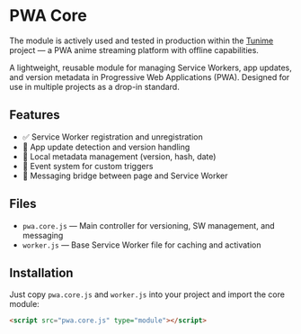 # PWA Core

The module is actively used and tested in production within the [Tunime](https://an0ncer.github.io/) project — a PWA anime streaming platform with offline capabilities.

A lightweight, reusable module for managing Service Workers, app updates, and version metadata in Progressive Web Applications (PWA). Designed for use in multiple projects as a drop-in standard.

## Features

- ✅ Service Worker registration and unregistration
- 🔄 App update detection and version handling
- 💾 Local metadata management (version, hash, date)
- 🔌 Event system for custom triggers
- 🧩 Messaging bridge between page and Service Worker

## Files

- `pwa.core.js` — Main controller for versioning, SW management, and messaging
- `worker.js` — Base Service Worker file for caching and activation

## Installation

Just copy `pwa.core.js` and `worker.js` into your project and import the core module:

```html
<script src="pwa.core.js" type="module"></script>
```
